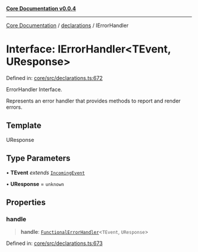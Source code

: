[**Core Documentation v0.0.4**](../../README.md)

***

[Core Documentation](../../modules.md) / [declarations](../README.md) / IErrorHandler

# Interface: IErrorHandler\<TEvent, UResponse\>

Defined in: [core/src/declarations.ts:672](https://github.com/stonemjs/core/blob/4b1b931e44a5db2600109fa7ae2a8b532ed77730/src/declarations.ts#L672)

ErrorHandler Interface.

Represents an error handler that provides methods to report and render errors.

## Template

UResponse

## Type Parameters

• **TEvent** *extends* [`IncomingEvent`](../../events/IncomingEvent/classes/IncomingEvent.md)

• **UResponse** = `unknown`

## Properties

### handle

> **handle**: [`FunctionalErrorHandler`](../type-aliases/FunctionalErrorHandler.md)\<`TEvent`, `UResponse`\>

Defined in: [core/src/declarations.ts:673](https://github.com/stonemjs/core/blob/4b1b931e44a5db2600109fa7ae2a8b532ed77730/src/declarations.ts#L673)
